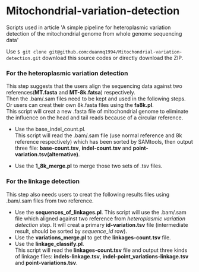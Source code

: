 # Mitochondrial-variation-detection
Scripts used in article 'A simple pipeline for heteroplasmic variation detection of the mitochondrial genome from whole genome sequencing data'

Use `$ git clone git@github.com:duanmq1994/Mitochondrial-variation-detection.git` download this source codes or directly download the ZIP.
     

### For the heteroplasmic variation detection
This step suggests that the users align the sequencing data against two references(**MT.fasta** and **MT-8k.fatsa**) respectively.     
Then the .bam/.sam files need to be kept and used in the following steps.     
Or users can creat their own 8k.fasta files using the **fa8k.pl**.      
This script will creat a new .fasta file of mitochondrial genome to eliminate the influence on the head and tail reads because of a circular reference.      

- Use the base_indel_count.pl.      
This script will read the .bam/.sam file (use normal reference and 8k reference respectively) which has been sorted by SAMtools, then output three file: **base-count.tsv**, **indel-count.tsv** and **point-variation.tsv(alternative)**.

- Use the **1_8k_merge.pl** to merge those two sets of .tsv files.


### For the linkage detection     
This step also needs users to creat the following results files using .bam/.sam files from two reference.

- Use the **sequences_of_linkages.pl**.
This script will use the .bam/.sam file which aligned against two reference from *heteroplasmic variation detection* step. It will creat a primary **id-variation.tsv** file (intermediate result, should be sorted by *sequence_id* row).     
- Use the **variations_merge.pl** to get the **linkages-count.tsv** file.      
- Use the **linkage_classify.pl**.    
This script will read the **linkages-count.tsv** file and output three kinds of linkage files: **indels-linkage.tsv**, **indel-point_variations-linkage.tsv** and **point-variations.tsv**.
